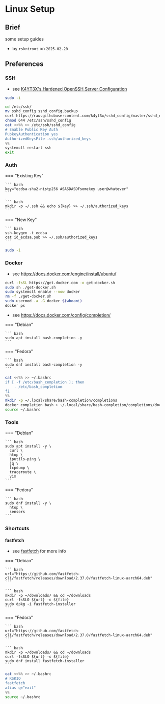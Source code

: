 # Linux Setup

## Brief

some setup guides

- by `rskntroot` on `2025-02-20`

## Preferences

### SSH

- see [K4YT3X's Hardened OpenSSH Server Configuration](https://github.com/k4yt3x/sshd_config)

``` bash
sudo -i
```

``` bash
cd /etc/ssh/
mv sshd_config sshd_config.backup
curl https://raw.githubusercontent.com/k4yt3x/sshd_config/master/sshd_config -o ./sshd_config
chmod 644 /etc/ssh/sshd_config
cat <<%% >> /etc/ssh/sshd_config
# Enable Public Key Auth
PubkeyAuthentication yes
AuthorizedKeysFile .ssh/authorized_keys
%%
systemctl restart ssh
exit
```

### Auth

=== "Existing Key"

    ``` bash
    key="ecdsa-sha2-nistp256 ASASDASDFsomekey user@whatever"
    ```

    ``` bash
    mkdir -p ~/.ssh && echo ${key} >> ~/.ssh/authorized_keys
    ```

=== "New Key"

    ``` bash
    ssh-keygen -t ecdsa
    cat id_ecdsa.pub >> ~/.ssh/authorized_keys
    ```

``` bash
sudo -i
```

### Docker

- see https://docs.docker.com/engine/install/ubuntu/

``` bash
curl -fsSL https://get.docker.com -o get-docker.sh
sudo sh ./get-docker.sh
sudo systemctl enable --now docker
rm -f ./get-docker.sh
sudo usermod -a -G docker $(whoami)
docker ps
```

- see https://docs.docker.com/config/completion/

=== "Debian"

    ``` bash
    sudo apt install bash-completion -y
    ```

=== "Fedora"

    ``` bash
    sudo dnf install bash-completion -y
    ```

``` bash
cat <<%% >> ~/.bashrc
if [ -f /etc/bash_completion ]; then
    . /etc/bash_completion
fi
%%
mkdir -p ~/.local/share/bash-completion/completions
docker completion bash > ~/.local/share/bash-completion/completions/docker
source ~/.bashrc
```

### Tools

=== "Debian"

    ``` bash
    sudo apt install -y \
      curl \
      htop \
      iputils-ping \
      jq \
      tcpdump \
      traceroute \
      vim
    ```

=== "Fedora"

    ``` bash
    sudo dnf install -y \
      htop \
      sensors
    ```

### Shortcuts

#### fastfetch

- see [fastfetch](https://github.com/fastfetch-cli/fastfetch) for more info


=== "Debian"

    ``` bash
    url="https://github.com/fastfetch-cli/fastfetch/releases/download/2.37.0/fastfetch-linux-aarch64.deb"
    ```

    ``` bash
    mkdir -p ~/downloads/ && cd ~/downloads
    curl -fsSLO ${url} -o ${file}
    sudo dpkg -i fastfetch-installer
    ```

=== "Fedora"

    ``` bash
    url="https://github.com/fastfetch-cli/fastfetch/releases/download/2.37.0/fastfetch-linux-aarch64.deb"
    ```

    ``` bash
    mkdir -p ~/downloads/ && cd ~/downloads
    curl -fsSLO ${url} -o ${file}
    sudo dnf install fastfetch-installer
    ```

``` bash
cat <<%% >> ~/.bashrc
# RSKIO
fastfetch
alias q="exit"
%%
source ~/.bashrc
```
